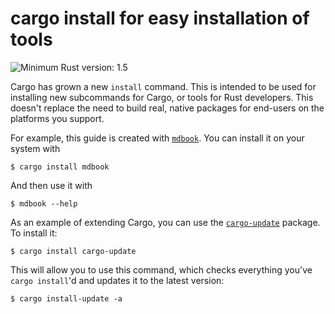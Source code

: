 # cargo install for easy installation of tools

![Minimum Rust version: 1.5](https://img.shields.io/badge/Minimum%20Rust%20Version-1.5-brightgreen.svg)

Cargo has grown a new `install` command. This is intended to be used for installing
new subcommands for Cargo, or tools for Rust developers. This doesn't replace the need
to build real, native packages for end-users on the platforms you support.

For example, this guide is created with [`mdbook`](https://crates.io/crates/mdbook). You
can install it on your system with

```console
$ cargo install mdbook
```

And then use it with

```console
$ mdbook --help
```

As an example of extending Cargo, you can use the [`cargo-update`](https://crates.io/crates/cargo-update)
package. To install it:

```console
$ cargo install cargo-update
```

This will allow you to use this command, which checks everything you've `cargo install`'d and
updates it to the latest version:

```console
$ cargo install-update -a
```